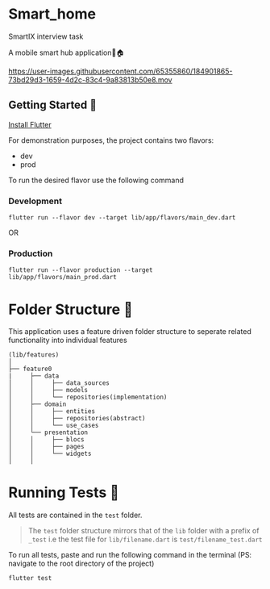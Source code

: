 # Smart_home 

SmartIX interview task

A mobile smart hub application:iphone::house:

https://user-images.githubusercontent.com/65355860/184901865-73bd29d3-1659-4d2c-83c4-9a83813b50e8.mov




## Getting Started :rocket:

[Install Flutter](https://docs.flutter.dev/get-started/install?gclid=Cj0KCQjwgO2XBhCaARIsANrW2X0IZvIEVUN_Dc3v6mUEkZf67a2wnOWEQKTCyLC6A7jjWSoGNINQMa0aAssHEALw_wcB&gclsrc=aw.ds)



For demonstration purposes, the project contains two flavors:
* dev
* prod

To run the desired flavor use the following command

### Development
```
flutter run --flavor dev --target lib/app/flavors/main_dev.dart
```
OR

### Production
```
flutter run --flavor production --target lib/app/flavors/main_prod.dart
```
# Folder Structure :open_file_folder:
This application uses a feature driven folder structure to seperate related functionality into individual features

```
(lib/features)
│ 
├── feature0
|     ├── data
│     │     ├── data_sources
│     │     ├── models
│     │     └── repositories(implementation)
│     ├── domain     
│     │     ├── entities
│     │     ├── repositories(abstract)
│     │     └── use_cases
│     └── presentation
│     │     ├── blocs
│     │     ├── pages
│     │     └── widgets
│     │        
```

# Running Tests :memo:

All tests are contained in the ``test`` folder.
> The ``test`` folder structure mirrors that of the ``lib`` folder with a prefix of ``_test``
i.e the test file for ``lib/filename.dart`` is ``test/filename_test.dart``

To run all tests, paste and run the following command in the terminal
(PS: navigate to the root directory of the project)

```
flutter test
```



